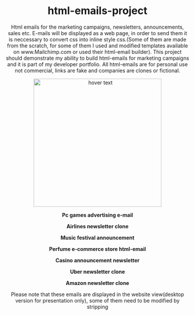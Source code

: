 <h1 align="center">html-emails-project</h1>
<p align="center">
Html emails for the marketing campaigns, newsletters, announcements, sales etc. E-mails will be displayed as a web page, in order to send them it is neccessary to convert css into inline style css.(Some of them are made from the scratch, for some of them I used and modified templates available on www.Mailchimp.com or used their html-email builder). This project should demonstrate my ability to build html-emails for marketing campaigns and it is part of my developer portfolio. All html-emails are for personal use not commercial, links are fake and companies are clones or fictional.</p>

<p align="center">
  <img src="http://mobileit.ie/wp-content/uploads/2014/01/HTML5CSS3Logos1.jpg" width="350" title="hover text">
</p>

<p align="center">
  <b>Pc games advertising e-mail</b>
  <a href="https://gamesnews.netlify.com/" target="_blank"></a></p>

<p align="center">
<b>Airlines newsletter clone</b>
<a href="https://airlinesclone.netlify.com/" target="_blank"></a></p>

<p align="center">
<b>Music festival announcement</b>
<a href="https://musicfestivalemail.netlify.com/" target="_blank"></a></p>

<p align="center">
<b>Perfume e-commerce store html-email</b>
<a href="https://perfumeshophtmlemail.netlify.com/" target="_blank"></a></p>

<p align="center">
<b>Casino announcement newsletter</b>
<a href="https://casinonewsletter.netlify.com/" target="_blank"></a></p>

<p align="center"><b>Uber newsletter clone</b>
<a href="https://uber-newsletter-clone.netlify.com/" target="_blank"></a></p>

<p align="center"><b>Amazon newsletter clone</b>
<a href="https://amazonnewsletterclone.netlify.com/" target="_blank"></a></p>



<p align="center">
Please note that these emails are displayed in the website view(desktop version for presentation only), some of them need to be modified by stripping <style> tag and it is neccessary to add inline tags and special tags in order to be send as an html-email.(All e-mails tested on Gmail, large desktop, laptop, tablet, and small screen such a i-phone 5 and 6. Unfortunately I have no access to email on acid so in order to make them fully responsive for MSO they need to be slightly adjusted.)</p> 

